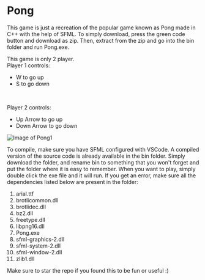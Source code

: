# Pong
This game is just a recreation of the popular game known as Pong made in C++ with the help of SFML. To simply download, press the green code button and download as zip. Then, extract from the zip and go into the bin folder and run Pong.exe.

This game is only 2 player.
<br>
Player 1 controls:
* W to go up
* S to go down
<br>

Player 2 controls:
* Up Arrow to go up
* Down Arrow to go down

![Image of Pong1](./Images/Pong_2iMXcUitBd.png)

To compile, make sure you have SFML configured with VSCode.
A compiled version of the source code is already available in the bin folder. Simply download the folder, and rename bin to something that you won't forget and put the folder where it is easy to remember. When you want to play, simply double click the exe file and it will run.
If you get an error, make sure all the dependencies listed below are present in the folder:
1. arial.ttf
2. brotlicommon.dll
3. brotlidec.dll
4. bz2.dll
5. freetype.dll
6. libpng16.dll
7. Pong.exe
8. sfml-graphics-2.dll
9. sfml-system-2.dll
10. sfml-window-2.dll
11. zlib1.dll 

Make sure to star the repo if you found this to be fun or useful :)
